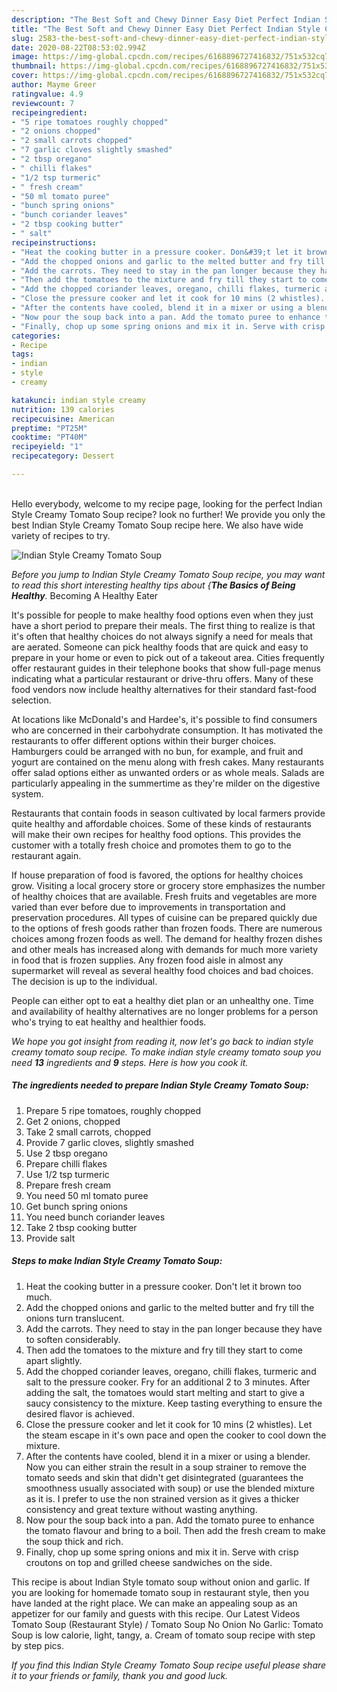 ```yaml
---
description: "The Best Soft and Chewy Dinner Easy Diet Perfect Indian Style Creamy Tomato Soup"
title: "The Best Soft and Chewy Dinner Easy Diet Perfect Indian Style Creamy Tomato Soup"
slug: 2583-the-best-soft-and-chewy-dinner-easy-diet-perfect-indian-style-creamy-tomato-soup
date: 2020-08-22T08:53:02.994Z
image: https://img-global.cpcdn.com/recipes/6168896727416832/751x532cq70/indian-style-creamy-tomato-soup-recipe-main-photo.jpg
thumbnail: https://img-global.cpcdn.com/recipes/6168896727416832/751x532cq70/indian-style-creamy-tomato-soup-recipe-main-photo.jpg
cover: https://img-global.cpcdn.com/recipes/6168896727416832/751x532cq70/indian-style-creamy-tomato-soup-recipe-main-photo.jpg
author: Mayme Greer
ratingvalue: 4.9
reviewcount: 7
recipeingredient:
- "5 ripe tomatoes roughly chopped"
- "2 onions chopped"
- "2 small carrots chopped"
- "7 garlic cloves slightly smashed"
- "2 tbsp oregano"
- " chilli flakes"
- "1/2 tsp turmeric"
- " fresh cream"
- "50 ml tomato puree"
- "bunch spring onions"
- "bunch coriander leaves"
- "2 tbsp cooking butter"
- " salt"
recipeinstructions:
- "Heat the cooking butter in a pressure cooker. Don&#39;t let it brown too much."
- "Add the chopped onions and garlic to the melted butter and fry till the onions turn translucent."
- "Add the carrots. They need to stay in the pan longer because they have to soften considerably."
- "Then add the tomatoes to the mixture and fry till they start to come apart slightly."
- "Add the chopped coriander leaves, oregano, chilli flakes, turmeric and salt to the pressure cooker. Fry for an additional 2 to 3 minutes. After adding the salt, the tomatoes would start melting and start to give a saucy consistency to the mixture. Keep tasting everything to ensure the desired flavor is achieved."
- "Close the pressure cooker and let it cook for 10 mins (2 whistles). Let the steam escape in it&#39;s own pace and open the cooker to cool down the mixture."
- "After the contents have cooled, blend it in a mixer or using a blender. Now you can either strain the result in a soup strainer to remove the tomato seeds and skin that didn&#39;t get disintegrated (guarantees the smoothness usually associated with soup) or use the blended mixture as it is. I prefer to use the non strained version as it gives a thicker consistency and great texture without wasting anything."
- "Now pour the soup back into a pan. Add the tomato puree to enhance the tomato flavour and bring to a boil. Then add the fresh cream to make the soup thick and rich."
- "Finally, chop up some spring onions and mix it in. Serve with crisp croutons on top and grilled cheese sandwiches on the side."
categories:
- Recipe
tags:
- indian
- style
- creamy

katakunci: indian style creamy 
nutrition: 139 calories
recipecuisine: American
preptime: "PT25M"
cooktime: "PT40M"
recipeyield: "1"
recipecategory: Dessert

---
```

<br>
Hello everybody, welcome to my recipe page, looking for the perfect Indian Style Creamy Tomato Soup recipe? look no further! We provide you only the best Indian Style Creamy Tomato Soup recipe here. We also have wide variety of recipes to try.
<br>


![Indian Style Creamy Tomato Soup](https://img-global.cpcdn.com/recipes/6168896727416832/751x532cq70/indian-style-creamy-tomato-soup-recipe-main-photo.jpg)

<i>Before you jump to Indian Style Creamy Tomato Soup recipe, you may want to read this short interesting healthy tips about {<strong>The Basics of Being Healthy</strong>.</i>
Becoming A Healthy Eater

It's possible for people to make healthy food options even when they just have a short period to prepare their meals. The first thing to realize is that it's often that healthy choices do not always signify a need for meals that are aerated. Someone can pick healthy foods that are quick and easy to prepare in your home or even to pick out of a takeout area. Cities frequently offer restaurant guides in their telephone books that show full-page menus indicating what a particular restaurant or drive-thru offers. Many of these food vendors now include healthy alternatives for their standard fast-food selection.

At locations like McDonald's and Hardee's, it's possible to find consumers who are concerned in their carbohydrate consumption.  It has motivated the restaurants to offer different options within their burger choices. Hamburgers could be arranged with no bun, for example, and fruit and yogurt are contained on the menu along with fresh cakes. Many restaurants offer salad options either as unwanted orders or as whole meals.  Salads are particularly appealing in the summertime as they're milder on the digestive system.

Restaurants that contain foods in season cultivated by local farmers provide quite healthy and affordable choices. Some of these kinds of restaurants will make their own recipes for healthy food options.  This provides the customer with a totally fresh choice and promotes them to go to the restaurant again.

If house preparation of food is favored, the options for healthy choices grow. Visiting a local grocery store or grocery store emphasizes the number of healthy choices that are available. Fresh fruits and vegetables are more varied than ever before due to improvements in transportation and preservation procedures.  All types of cuisine can be prepared quickly due to the options of fresh goods rather than frozen foods. There are numerous choices among frozen foods as well. The demand for healthy frozen dishes and other meals has increased along with demands for much more variety in food that is frozen supplies. Any frozen food aisle in almost any supermarket will reveal as several healthy food choices and bad choices. The decision is up to the individual.

People can either opt to eat a healthy diet plan or an unhealthy one. Time and availability of healthy alternatives are no longer problems for a person who's trying to eat healthy and healthier foods.


<i>We hope you got insight from reading it, now let's go back to indian style creamy tomato soup recipe. To make indian style creamy tomato soup you need <strong>13</strong> ingredients and <strong>9</strong> steps. Here is how you cook it.
</i>

##### The ingredients needed to prepare Indian Style Creamy Tomato Soup:

1. Prepare 5 ripe tomatoes, roughly chopped
1. Get 2 onions, chopped
1. Take 2 small carrots, chopped
1. Provide 7 garlic cloves, slightly smashed
1. Use 2 tbsp oregano
1. Prepare  chilli flakes
1. Use 1/2 tsp turmeric
1. Prepare  fresh cream
1. You need 50 ml tomato puree
1. Get bunch spring onions
1. You need bunch coriander leaves
1. Take 2 tbsp cooking butter
1. Provide  salt


##### Steps to make Indian Style Creamy Tomato Soup:

1. Heat the cooking butter in a pressure cooker. Don&#39;t let it brown too much.
1. Add the chopped onions and garlic to the melted butter and fry till the onions turn translucent.
1. Add the carrots. They need to stay in the pan longer because they have to soften considerably.
1. Then add the tomatoes to the mixture and fry till they start to come apart slightly.
1. Add the chopped coriander leaves, oregano, chilli flakes, turmeric and salt to the pressure cooker. Fry for an additional 2 to 3 minutes. After adding the salt, the tomatoes would start melting and start to give a saucy consistency to the mixture. Keep tasting everything to ensure the desired flavor is achieved.
1. Close the pressure cooker and let it cook for 10 mins (2 whistles). Let the steam escape in it&#39;s own pace and open the cooker to cool down the mixture.
1. After the contents have cooled, blend it in a mixer or using a blender. Now you can either strain the result in a soup strainer to remove the tomato seeds and skin that didn&#39;t get disintegrated (guarantees the smoothness usually associated with soup) or use the blended mixture as it is. I prefer to use the non strained version as it gives a thicker consistency and great texture without wasting anything.
1. Now pour the soup back into a pan. Add the tomato puree to enhance the tomato flavour and bring to a boil. Then add the fresh cream to make the soup thick and rich.
1. Finally, chop up some spring onions and mix it in. Serve with crisp croutons on top and grilled cheese sandwiches on the side.


This recipe is about Indian Style tomato soup without onion and garlic. If you are looking for homemade tomato soup in restaurant style, then you have landed at the right place. We can make an appealing soup as an appetizer for our family and guests with this recipe. Our Latest Videos Tomato Soup (Restaurant Style) / Tomato Soup No Onion No Garlic: Tomato Soup is low calorie, light, tangy, a. Cream of tomato soup recipe with step by step pics. 

<i>If you find this Indian Style Creamy Tomato Soup recipe useful please share it to your friends or family, thank you and good luck.</i>
